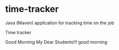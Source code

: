 # time-tracker
Java (Maven) application for tracking time on the job

Time tracker

Good Morning My Dear Students!!!
good morning

